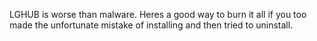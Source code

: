 LGHUB is worse than malware. 
Heres a good way to burn it all if you too made the unfortunate mistake of installing and then tried to uninstall.
